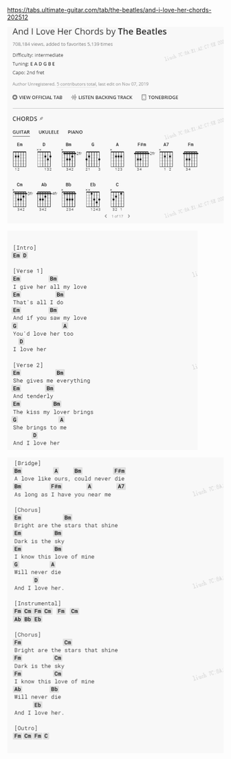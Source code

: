 https://tabs.ultimate-guitar.com/tab/the-beatles/and-i-love-her-chords-202512

![img_2.png](..%2Fimg%2Feng%2Fand%20i%20love%20her%2Fimg_2.png)

![img.png](..%2Fimg%2Feng%2Fand%20i%20love%20her%2Fimg.png)

![img_1.png](..%2Fimg%2Feng%2Fand%20i%20love%20her%2Fimg_1.png)



